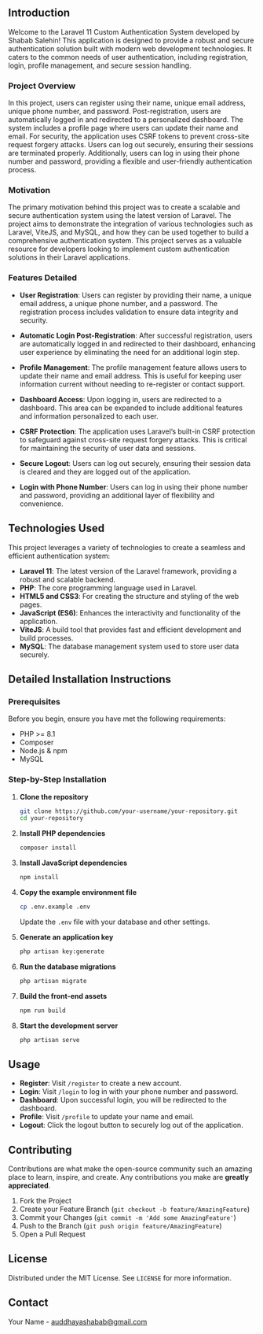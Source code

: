 ## Introduction

Welcome to the Laravel 11 Custom Authentication System developed by Shabab Salehin! This application is designed to provide a robust and secure authentication solution built with modern web development technologies. It caters to the common needs of user authentication, including registration, login, profile management, and secure session handling. 

### Project Overview

In this project, users can register using their name, unique email address, unique phone number, and password. Post-registration, users are automatically logged in and redirected to a personalized dashboard. The system includes a profile page where users can update their name and email. For security, the application uses CSRF tokens to prevent cross-site request forgery attacks. Users can log out securely, ensuring their sessions are terminated properly. Additionally, users can log in using their phone number and password, providing a flexible and user-friendly authentication process.

### Motivation

The primary motivation behind this project was to create a scalable and secure authentication system using the latest version of Laravel. The project aims to demonstrate the integration of various technologies such as Laravel, ViteJS, and MySQL, and how they can be used together to build a comprehensive authentication system. This project serves as a valuable resource for developers looking to implement custom authentication solutions in their Laravel applications.

### Features Detailed

- **User Registration**: Users can register by providing their name, a unique email address, a unique phone number, and a password. The registration process includes validation to ensure data integrity and security.
  
- **Automatic Login Post-Registration**: After successful registration, users are automatically logged in and redirected to their dashboard, enhancing user experience by eliminating the need for an additional login step.

- **Profile Management**: The profile management feature allows users to update their name and email address. This is useful for keeping user information current without needing to re-register or contact support.

- **Dashboard Access**: Upon logging in, users are redirected to a dashboard. This area can be expanded to include additional features and information personalized to each user.

- **CSRF Protection**: The application uses Laravel’s built-in CSRF protection to safeguard against cross-site request forgery attacks. This is critical for maintaining the security of user data and sessions.

- **Secure Logout**: Users can log out securely, ensuring their session data is cleared and they are logged out of the application.

- **Login with Phone Number**: Users can log in using their phone number and password, providing an additional layer of flexibility and convenience.

## Technologies Used

This project leverages a variety of technologies to create a seamless and efficient authentication system:

- **Laravel 11**: The latest version of the Laravel framework, providing a robust and scalable backend.
- **PHP**: The core programming language used in Laravel.
- **HTML5 and CSS3**: For creating the structure and styling of the web pages.
- **JavaScript (ES6)**: Enhances the interactivity and functionality of the application.
- **ViteJS**: A build tool that provides fast and efficient development and build processes.
- **MySQL**: The database management system used to store user data securely.

## Detailed Installation Instructions

### Prerequisites

Before you begin, ensure you have met the following requirements:

- PHP >= 8.1
- Composer
- Node.js & npm
- MySQL

### Step-by-Step Installation

1. **Clone the repository**
    ```bash
    git clone https://github.com/your-username/your-repository.git
    cd your-repository
    ```

2. **Install PHP dependencies**
    ```bash
    composer install
    ```

3. **Install JavaScript dependencies**
    ```bash
    npm install
    ```

4. **Copy the example environment file**
    ```bash
    cp .env.example .env
    ```
    Update the `.env` file with your database and other settings.

5. **Generate an application key**
    ```bash
    php artisan key:generate
    ```

6. **Run the database migrations**
    ```bash
    php artisan migrate
    ```

7. **Build the front-end assets**
    ```bash
    npm run build
    ```

8. **Start the development server**
    ```bash
    php artisan serve
    ```

## Usage

- **Register**: Visit `/register` to create a new account.
- **Login**: Visit `/login` to log in with your phone number and password.
- **Dashboard**: Upon successful login, you will be redirected to the dashboard.
- **Profile**: Visit `/profile` to update your name and email.
- **Logout**: Click the logout button to securely log out of the application.

## Contributing

Contributions are what make the open-source community such an amazing place to learn, inspire, and create. Any contributions you make are **greatly appreciated**.

1. Fork the Project
2. Create your Feature Branch (`git checkout -b feature/AmazingFeature`)
3. Commit your Changes (`git commit -m 'Add some AmazingFeature'`)
4. Push to the Branch (`git push origin feature/AmazingFeature`)
5. Open a Pull Request

## License

Distributed under the MIT License. See `LICENSE` for more information.

## Contact

Your Name - [auddhayashabab@gmail.com](mailto:auddhayashabab@gmail.com)
